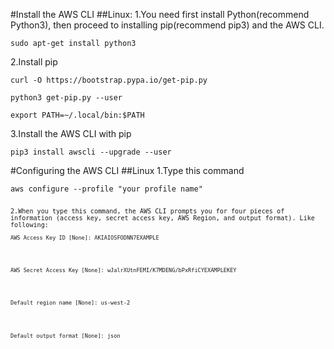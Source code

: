 #Install the AWS CLI
##Linux:
1.You need first install Python(recommend Python3), then proceed to installing pip(recommend pip3) and the AWS CLI.
<pre><code>sudo apt-get install python3</code></pre>
2.Install pip
<pre><code>curl -O https://bootstrap.pypa.io/get-pip.py</code></pre>
<pre><code>python3 get-pip.py --user</code></pre>
<pre><code>export PATH=~/.local/bin:$PATH</code></pre>
3.Install the AWS CLI with pip
<pre><code>pip3 install awscli --upgrade --user</code></pre>

#Configuring the AWS CLI
##Linux
1.Type this command
<pre><code>aws configure --profile "your profile name"<pre><code>
2.When you type this command, the AWS CLI prompts you for four pieces of information (access key, secret access key, AWS Region, and output format). Like following:
<pre><code>AWS Access Key ID [None]: AKIAIOSFODNN7EXAMPLE</code></pre>
<pre><code>AWS Secret Access Key [None]: wJalrXUtnFEMI/K7MDENG/bPxRfiCYEXAMPLEKEY</code></pre>
<pre><code>Default region name [None]: us-west-2</code></pre>
<pre><code>Default output format [None]: json</code></pre>
